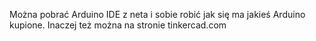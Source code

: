 Można pobrać Arduino IDE z neta i sobie robić jak się ma jakieś Arduino kupione.
Inaczej też można na stronie tinkercad.com
